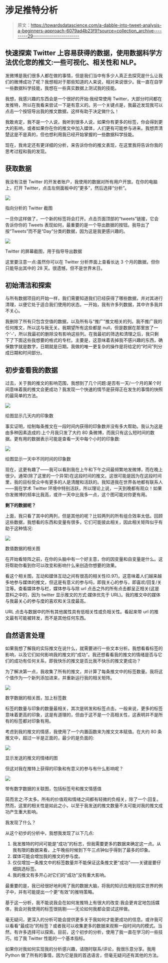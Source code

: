 # 涉足推特分析

> 原文：<https://towardsdatascience.com/a-dabble-into-tweet-analysis-a-beginners-approach-6079ad4b23f9?source=collection_archive---------29----------------------->

## 快速探索 Twitter 上容易获得的数据，使用数据科学方法优化您的推文:一些可视化、相关性和 NLP。

发微博是我们很多人都在做的事情，但是我们当中有多少人真正去探究是什么让我们的微博成功了呢？我想相对于那些知道的人来说，相对来说很少。我一直在自学一些数据科学技能，我想在一些真实数据上测试我的技能。

我想，我感兴趣的东西会是一个很好的开始:我经常使用 Twitter，大部分时间都在发推特，所以在我看来尝试一下是有意义的。另一个关键点是，我最近发现我可以点击一个按钮导出我的推文数据，这样有助于决定做什么！

我敢肯定，我不是一个人说，我听到很多人说，如果你有更多的标签，你会得到更大的影响，或者如果你在你的推文中加入媒体，人们更有可能参与进来。我想弄清楚这是不是真的，但也想利用我已经开始掌握的一些数据科学技能。

现在，我肯定还有更详细的分析，来告诉你你的推文表现，在这里我将告诉你我的思考过程和我的发现。

## 获取数据

我没有注册 Twitter 的开发者账户，我使用的数据对所有用户开放。在你的电脑上，打开 Twitter，点击左侧面板中的“更多”，然后选择“分析”。

![](img/63c424b9652346be2c282c09736b163c.png)

指向分析的 Twitter 截图

一旦你这样做了，一个新的标签将会打开。点击页面顶部的“tweets”链接，它会告诉你你的 Tweets 表现如何，最重要的是一个导出数据的按钮。我导出了按“Tweets”而不是“Day”分类的数据，因为这是我更感兴趣的。

![](img/614584300f578085d2bea1b255bb38f7.png)

Twitter 的屏幕截图，用于指导导出数据

这里要注意一点:虽然你可以在 Twitter 分析界面上查看长达 3 个月的数据，但你只能导出其中的 28 天。很遗憾，但不是世界末日。

## 初始清洁和探索

与所有数据项目的开始一样，我们需要知道我们已经获得了哪些数据，并对其进行清理，以便它处于适合我们使用的状态。一开始，我有许多列数据，其中许多我并不关心。

我删除了所有只包含空值的数据，以及所有与“推广”推文相关的列。我不推广我的任何推文，所以这与我无关。我期望所有这些都是 null，但是数据在那里放了一个'-'，所以我最初的删除没有影响这些列。在我最初的筛选和清理之后，我只剩下了下面这些我想要的格式的专栏。主要是，这意味着丢掉我不感兴趣的东西，确保数字就是数字，日期就是日期。我做的唯一更复杂的操作是将给定的“时间”列分成日期和时间部分。

## 初步查看我的数据

过去，关于我的推文的影响范围，我想到了几个问题:是否有一天/一个月的某个时间意味着我的推文会更成功？我发现一个快速的情节是获得正在发生的事情的快照的最简单的方法。

![](img/62d667d0dd9ce6b215a6f5b7c54b2b5e.png)

绘图显示几天内的印象数

事实证明，绘制每条推文在一段时间内获得的印象数并没有多大帮助。我认为这是由多种因素造成的:上个月我只发了大约 80 条微博，而我只有这么短时间的数据。更有用的数据表示可能是查看一天中每个小时的印象数:

![](img/df69cf3ded2a39ae8db04a0e1745a14d.png)

绘图显示一天中不同时间的印象数

现在，这更有趣了——我可以看到我在上午和下午之间最频繁地发微博，而在晚上很少。通常(除了这里的一个异常)在这段时间的推文。这很可能是因为在这段时间里，我的目标受众中有更多的人是清醒和活跃的。我知道我在世界各地都有联系人——我在学术 Twitter 环境中特别活跃，所以理论上说，一天到晚都有观众！如果你发微博的频率比我高，或许一天中比我多一点，这个图可能对你更有用。

**剩下的数据呢？**

上面，我只看了其中的两列，但是其他的呢？比较两列的所有组合效率太低。回顾这些数据，我想看的东西和变量有很多，它们可能彼此相关，因此相关矩阵似乎有助于这种情况:

![](img/490f7d91fda4ff5ec53c531205f57508.png)

数值数据的相关图

在开始看矩阵之前，在你的头脑中有一个好主意，你的因变量和自变量是什么。这将帮助你看到你可以改变和影响什么来创造你想要的效果。

看这个相关图，互动和媒体互动之间有很高的相关性(0.97)。这意味着人们越来越多地参与媒体的推文，但这是有意义的参与吗，即我关心的参与，即喜欢/回复/关注等。查看媒体参与栏，媒体参与与除 url 点击之外的所有点击都呈正相关(这是意料之中的，因为 twitter 显示推文的方式:媒体优先于 URL)。我的推文中的媒体与我最关心的参与度的喜欢和关注度最高。

URL 点击与数据中的所有其他属性具有低相关性或负相关性。看起来带 url 的推文最有可能被转发，而不是其他任何东西。

## 自然语言处理

如果我想了解我的实际推文在说什么，就需要进行一些文本分析。我想看看标签的影响，以及它们如何影响我的推文的“成功”。我还想看看我的推文的情绪是否与它们的成功有任何关系，即我快乐的推文是否比我不快乐的推文更成功？

为了解决第一点，我收集了所有的推文，并计算了每条推文中的标签数量。我将这个值作为一个新列添加进来，并重新运行我的相关矩阵。

![](img/25441c2fa945339d9e583ba0762f1397.png)

数字数据的相关图，加上标签数

标签的数量与印象的数量最相关，其次是转发和标签点击。一般来说，更多的标签意味着更高的印象，这是有道理的，但由于这不是一个高相关性，这表明并不是所有的标签都对印象有用。

考虑到我的推文的情感，我使用了一个内置函数来为推文文本赋值。在大约 80 条推文中，超过一半是正面的，最少的是负面的:

![](img/c6efbaf7d6b8cd0a37fbe83644f31468.png)

显示发送的推文的情绪的图

但这对我在推特上获得的印象和有意义的参与有什么影响呢？

![](img/b8e1ceb1ebcb4f0c81aca1a2077249df.png)

带有数字数据的关联图，包括标签号和推文情感值

简而言之:不太多。所有的价值观和情绪之间都有轻微的负相关，除了一个:回复。然而，这里的相关性是如此之小，以至于我发送的推文数量不太可能对我的推文成功产生重大影响。

我发现了什么？

从这个初步的分析中，我想我发现了以下几点:

1.  我发推特的时间可能是“成功”的标志，但我需要更多的数据来确定这一点。从我有限的数据来看，上午晚些时候到下午三点钟似乎得到了最多的印象。
2.  媒体可能会增加我的推文的参与度。
3.  仅仅增加一条推文中的标签数量并不能保证这条推文更“成功”——关键是要仔细挑选标签。
4.  我的推文有多开心对它们的“成功”没有重大影响。

最重要的是，我已经很好地利用了我的数据大脑，将我的知识应用到现实世界的例子中，并有可能提出一个更“有效”的推特策略。

基于这一分析，我不能说我会在如何发推特上有很大的改变:我会更肯定地包括媒体，我会对我使用的标签很挑剔——无论如何我都会尝试这样做。

毫无疑问，更深入的分析可能会提供更多关于我如何才能更成功的信息。或许我可以看看“最成功”的标签？或者我可以收集更多的数据来观察一段时间内的模式。当然，有许多选择可以探索。目前，这个初步的分析，使用了我一直在学习的一些技巧，给了我 Twitter 性能的一个基本指标。

如果你对我如何实现我的分析感兴趣，请随时联系/评论，我很乐意分享。我用 Python 做了所有的事情，因为它是我的首选语言，但毫无疑问还有其他的方法。